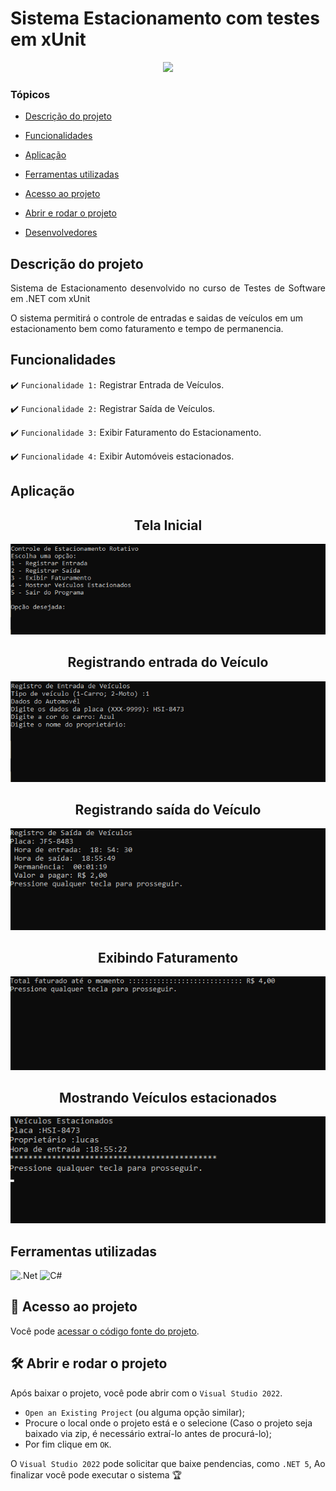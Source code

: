 
# Sistema Estacionamento com testes em xUnit
<p align="center">
   <img src="http://img.shields.io/static/v1?label=STATUS&message=EM%20ANDAMENTO&color=RED&style=for-the-badge"/>
</p>

### Tópicos 

- [Descrição do projeto](#descrição-do-projeto)

- [Funcionalidades](#funcionalidades)

- [Aplicação](#aplicação)

- [Ferramentas utilizadas](#ferramentas-utilizadas)

- [Acesso ao projeto](#acesso-ao-projeto)

- [Abrir e rodar o projeto](#abrir-e-rodar-o-projeto)

- [Desenvolvedores](#desenvolvedores)

## Descrição do projeto 

<p align="justify">
 Sistema de Estacionamento desenvolvido no curso de Testes de Software em .NET com xUnit

O sistema permitirá o controle de entradas e saidas de veículos em um estacionamento bem como faturamento e tempo de permanencia.

## Funcionalidades

:heavy_check_mark: `Funcionalidade 1:` Registrar Entrada de Veículos.

:heavy_check_mark: `Funcionalidade 2:` Registrar Saída de Veículos.

:heavy_check_mark: `Funcionalidade 3:` Exibir Faturamento do Estacionamento.

:heavy_check_mark: `Funcionalidade 4:` Exibir Automóveis estacionados.

## Aplicação

<div align="center">


## Tela Inicial
![Tela Inicial](https://github.com/LucasAlvesM/Sistema-Estacionamento-com-testes-em-xUnit/blob/main/.ideia/telaSistema1.png)
   
## Registrando entrada do Veículo
![Tela Entrada](https://github.com/LucasAlvesM/Sistema-Estacionamento-com-testes-em-xUnit/blob/main/.ideia/telaRegistro.png)
   
## Registrando saída do Veículo
![Tela Saida](https://github.com/LucasAlvesM/Sistema-Estacionamento-com-testes-em-xUnit/blob/main/.ideia/telaSaida.png)
   
## Exibindo Faturamento
![Tela Faturamento](https://github.com/LucasAlvesM/Sistema-Estacionamento-com-testes-em-xUnit/blob/main/.ideia/telaFaturamento.png)
   
## Mostrando Veículos estacionados
![Tela Estacionados](https://github.com/LucasAlvesM/Sistema-Estacionamento-com-testes-em-xUnit/blob/main/.ideia/telaEstacionados.png)

  </div>

###

## Ferramentas utilizadas
![.Net](https://img.shields.io/badge/.NET-5C2D91?style=for-the-badge&logo=.net&logoColor=white)
![C#](https://img.shields.io/badge/c%23-%23239120.svg?style=for-the-badge&logo=c-sharp&logoColor=white)

###

## 📁 Acesso ao projeto

Você pode [acessar o código fonte do projeto](https://github.com/LucasAlvesM/Sistema-Estacionamento-com-testes-em-xUnit).

## 🛠️ Abrir e rodar o projeto

Após baixar o projeto, você pode abrir com o `Visual Studio 2022`.

- `Open an Existing Project` (ou alguma opção similar);
- Procure o local onde o projeto está e o selecione (Caso o projeto seja baixado via zip, é necessário extraí-lo antes de procurá-lo);
- Por fim clique em `OK`.

O `Visual Studio 2022` pode solicitar que baixe pendencias, como `.NET 5`, Ao finalizar você pode executar o sistema 🏆 
